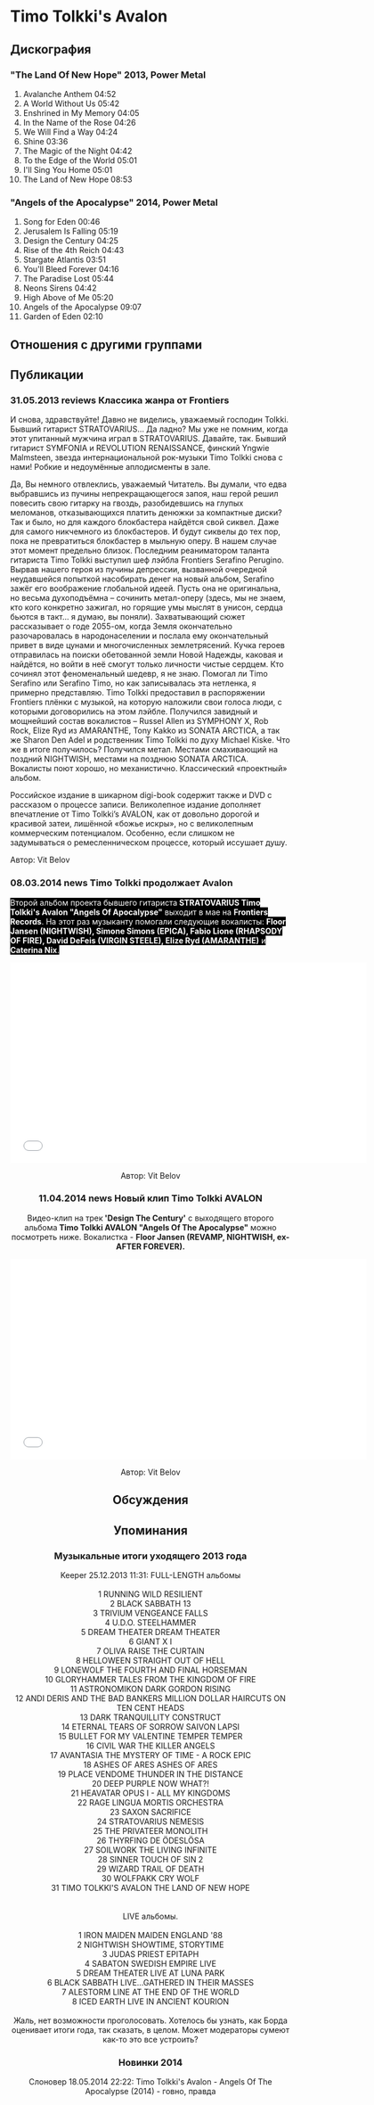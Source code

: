 # Timo Tolkki's Avalon



## Дискография

### "The Land Of New Hope" 2013, Power Metal

1.	 Avalanche Anthem	04:52
2.	 A World Without Us	05:42
3.	 Enshrined in My Memory	04:05
4.	 In the Name of the Rose	04:26
5.	 We Will Find a Way	04:24
6.	 Shine	03:36
7.	 The Magic of the Night	04:42
8.	 To the Edge of the World	05:01
9.	 I'll Sing You Home	05:01
10.	 The Land of New Hope	08:53	

### "Angels of the Apocalypse" 2014, Power Metal

1. Song for Eden  00:46    
2. Jerusalem Is Falling  05:19    
3. Design the Century  04:25    
4. Rise of the 4th Reich  04:43    
5. Stargate Atlantis  03:51    
6. You'll Bleed Forever  04:16    
7. The Paradise Lost  05:44    
8. Neons Sirens  04:42    
9. High Above of Me  05:20    
10. Angels of the Apocalypse  09:07    
11. Garden of Eden  02:10  



## Отношения с другими группами


## Публикации

### 31.05.2013 reviews Классика жанра от Frontiers

<P>И снова, здравствуйте! Давно не виделись, уважаемый господин Tolkki. Бывший гитарист STRATOVARIUS… Да ладно? Мы уже не помним, когда этот упитанный мужчина играл в STRATOVARIUS. Давайте, так. Бывший гитарист SYMFONIA и REVOLUTION RENAISSANCE, финский Yngwie Malmsteen, звезда интернациональной рок-музыки Timo Tolkki снова с нами! Робкие и недоумённые аплодисменты в зале.</P>
<P>Да, Вы немного отвлеклись, уважаемый Читатель. Вы думали, что едва выбравшись из пучины непрекращающегося запоя, наш герой решил повесить свою гитарку на гвоздь, разобидевшись на глупых меломанов, отказывающихся платить денюжки за компактные диски? Так и было, но для каждого блокбастера найдётся свой сиквел. Даже для самого никчемного из блокбастеров. И будут сиквелы до тех пор, пока не превратиться блокбастер в мыльную оперу. В нашем случае этот момент предельно близок. Последним реаниматором таланта гитариста Timo Tolkki выступил шеф лэйбла Frontiers Serafino Perugino. Вырвав нашего героя из пучины депрессии, вызванной очередной неудавшейся попыткой насобирать денег на новый альбом, Serafino зажёг его воображение глобальной идеей. Пусть она не оригинальна, но весьма духоподъёмна – сочинить метал-оперу (здесь, мы не знаем, кто кого конкретно зажигал, но горящие умы мыслят в унисон, сердца бьются в такт… я думаю, вы поняли). Захватывающий сюжет рассказывает о годе 2055-ом, когда Земля окончательно разочаровалась в народонаселении и послала ему окончательный привет в виде цунами и многочисленных землетрясений. Кучка героев отправилась на поиски обетованной земли Новой Надежды, каковая и найдётся, но войти в неё смогут только личности чистые сердцем. Кто сочинял этот феноменальный шедевр, я не знаю. Помогал ли Timo Serafino или Serafino Timo, но как записывалась эта нетленка, я примерно представляю. Timo Tolkki предоставил в распоряжении Frontiers плёнки с музыкой, на которую наложили свои голоса люди, с которыми договорились на этом лэйбле. Получился завидный и мощнейший состав вокалистов – Russel Allen из SYMPHONY X, Rob Rock, Elize Ryd из AMARANTHE, Tony Kakko из SONATA ARCTICA, а так же Sharon Den Adel и родственник Timo Tolkki по духу Michael Kiske. Что же в итоге получилось? Получился метал. Местами смахивающий на поздний NIGHTWISH, местами на позднюю SONATA ARCTICA. Вокалисты поют хорошо, но механистично. Классический «проектный» альбом.</P>
<P>Российское издание в шикарном digi-book содержит также и DVD с рассказом о процессе записи. Великолепное издание дополняет впечатление от Timo Tolkki’s AVALON, как от довольно дорогой и красивой затеи, лишённой «божье искры», но с великолепным коммерческим потенциалом. Особенно, если слишком не задумываться о ремесленническом процессе, который иссушает душу.</P>
Автор: Vit Belov

### 08.03.2014 news Timo Tolkki продолжает Avalon

<P><FONT style="BACKGROUND-COLOR: #000000" color=#ffffff>Второй альбом проекта бывшего гитариста<STRONG> STRATOVARIUS Timo Tolkki's Avalon "Angels Of Apocalypse"</STRONG> выходит в мае на <STRONG>Frontiers Records</STRONG>. На этот раз музыканту помогали следующие вокалисты: <STRONG>Floor Jansen (NIGHTWISH), Simone Simons (EPICA), Fabio Lione (RHAPSODY OF FIRE), David DeFeis (VIRGIN STEELE), Elize Ryd (AMARANTHE)</STRONG>&nbsp;и <STRONG>Caterina Nix</STRONG>.</FONT></P>
<P><center><iframe width="640" height="360" src="//www.youtube.com/embed/jIyw90HPjT4?feature=player_embedded" frameborder="0" allowfullscreen></iframe></P>
Автор: Vit Belov

### 11.04.2014 news Новый клип Timo Tolkki AVALON

<P>Видео-клип на трек<STRONG> 'Design The Century'</STRONG> с выходящего второго альбома<STRONG> Timo Tolkki AVALON "Angels Of The Apocalypse"</STRONG> можно посмотреть ниже. Вокалистка - <STRONG>Floor Jansen (REVAMP, NIGHTWISH, ex-AFTER FOREVER).</STRONG></P>
<P><center><iframe width="640" height="360" src="//www.youtube.com/embed/to8Uf3nUJoE?feature=player_embedded" frameborder="0" allowfullscreen></iframe></P>
Автор: Vit Belov


## Обсуждения


## Упоминания

### Музыкальные итоги уходящего 2013 года

Keeper 25.12.2013 11:31:
FULL-LENGTH альбомы <BR><BR>1	RUNNING WILD	RESILIENT<BR>2	BLACK SABBATH	13<BR>3	TRIVIUM	VENGEANCE FALLS<BR>4	U.D.O.	STEELHAMMER<BR>5	DREAM THEATER	DREAM THEATER<BR>6	GIANT X	I<BR>7	OLIVA	RAISE THE CURTAIN<BR>8	HELLOWEEN	STRAIGHT OUT OF HELL<BR>9	LONEWOLF	THE FOURTH AND FINAL HORSEMAN<BR>10	GLORYHAMMER	TALES FROM THE KINGDOM OF FIRE<BR>11	ASTRONOMIKON	DARK GORDON RISING<BR>12	ANDI DERIS AND THE BAD BANKERS	MILLION DOLLAR HAIRCUTS ON TEN CENT HEADS<BR>13	DARK TRANQUILLITY	CONSTRUCT<BR>14	ETERNAL TEARS OF SORROW	SAIVON LAPSI<BR>15	BULLET FOR MY VALENTINE	TEMPER TEMPER<BR>16	CIVIL WAR	THE KILLER ANGELS<BR>17	AVANTASIA	THE MYSTERY OF TIME - A ROCK EPIC<BR>18	ASHES OF ARES	ASHES OF ARES<BR>19	PLACE VENDOME	THUNDER IN THE DISTANCE<BR>20	DEEP PURPLE	NOW WHAT?!<BR>21	HEAVATAR	OPUS I - ALL MY KINGDOMS<BR>22	RAGE	LINGUA MORTIS ORCHESTRA<BR>23	SAXON	SACRIFICE<BR>24	STRATOVARIUS	NEMESIS<BR>25	THE PRIVATEER	MONOLITH<BR>26	THYRFING	DE &#214;DESL&#214;SA<BR>27	SOILWORK	THE LIVING INFINITE<BR>28	SINNER	TOUCH OF SIN 2<BR>29	WIZARD	TRAIL OF DEATH<BR>30	WOLFPAKK	CRY WOLF<BR>31	TIMO TOLKKI'S AVALON	THE LAND OF NEW HOPE<BR><BR><BR>LIVE альбомы.<BR><BR>1	IRON MAIDEN	MAIDEN ENGLAND '88<BR>2	NIGHTWISH	SHOWTIME, STORYTIME<BR>3	JUDAS PRIEST	EPITAPH<BR>4	SABATON	SWEDISH EMPIRE LIVE<BR>5	DREAM THEATER	LIVE AT LUNA PARK<BR>6	BLACK SABBATH	LIVE…GATHERED IN THEIR MASSES<BR>7	ALESTORM	LINE AT THE END OF THE WORLD<BR>8	ICED EARTH	LIVE IN ANCIENT KOURION<BR><BR>Жаль, нет возможности проголосовать. Хотелось бы узнать, как Борда оценивает итоги года, так сказать, в целом. Может модераторы сумеют как-то это все устроить?

### Новинки 2014

Слоновер 18.05.2014 22:22:
Timo Tolkki's Avalon - Angels Of The Apocalypse (2014) - говно, правда

